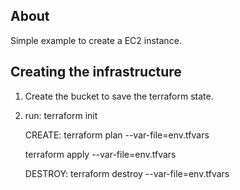 ## About
Simple example to create a EC2 instance.

## Creating the infrastructure

1. Create the bucket to save the terraform state.
2. run:
    terraform init

    CREATE:
    terraform plan --var-file=env.tfvars

    terraform apply --var-file=env.tfvars

    DESTROY:
    terraform destroy --var-file=env.tfvars